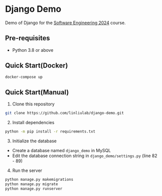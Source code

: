 # Django Demo

Demo of Django for the [Software Engineering 2024](https://linliulab.github.io/SE-2024/) course.

## Pre-requisites

-   Python 3.8 or above

## Quick Start(Docker)

```bash
docker-compose up
```

## Quick Start(Manual)

1. Clone this repository

```bash
git clone https://github.com/linliulab/django-demo.git
```

2. Install dependencies

```bash
python -m pip install -r requirements.txt
```

3. Initialize the database

-   Create a database named `django_demo` in MySQL
-   Edit the database connection string in `django_demo/settings.py` (line 82 - 89)

4. Run the server

```bash
python manage.py makemigrations
python manage.py migrate
python manage.py runserver
```
